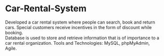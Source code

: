 # Car-Rental-System
Developed a car rental system where people can search, book and return cars. 
Special customers receive incentives in the form of discount while booking.  
Database is used to store and retrieve information that is of importance to a car rental organization.
Tools and Technologies: MySQL, phpMyAdmin, Agile. 
